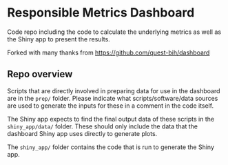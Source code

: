 # Responsible Metrics Dashboard

Code repo including the code to calculate the underlying metrics as well as the Shiny app to present the results.

Forked with many thanks from https://github.com/quest-bih/dashboard

## Repo overview

Scripts that are directly involved in preparing data for use in the dashboard are in the `prep/` folder. Please indicate what scripts/software/data sources are used to generate the inputs for these in a comment in the code itself.

The Shiny app expects to find the final output data of these scripts in the `shiny_app/data/` folder. These should only include the data that the dashboard Shiny app uses directly to generate plots.

The `shiny_app/` folder contains the code that is run to generate the Shiny app.
